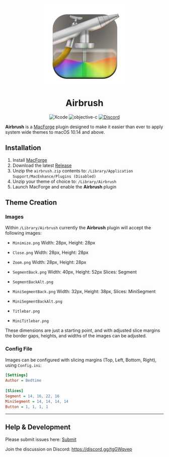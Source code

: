 <div align="center">

![Airbrush Icon](airbrush.png?raw=true "Airbrush")
# Airbrush
![Xcode](https://img.shields.io/badge/Xcode-007ACC?style=for-the-badge&logo=Xcode&logoColor=white "Xcode")
![objective-c](https://img.shields.io/badge/Objective--c-000000?style=for-the-badge&logo=apple&logoColor=white "objective-c")
[![Discord](https://img.shields.io/badge/Discord-5865F2?style=for-the-badge&logo=discord&logoColor=white "Discord")](https://discord.gg/tgGWqvep)
</div>


**Airbrush** is a [MacForge](https://github.com/MacEnhance/MacForge) plugin designed to make it easier than ever to apply system wide themes to macOS 10.14 and above.

## Installation

1. Install [MacForge](https://github.com/MacEnhance/MacForge)
2. Download the latest [Release](https://github.com/i-pwl/airbrush/releases)
3. Unzip the `airbrush.zip` contents to: `/Library/Application Support/MacEnhance/Plugins (Disabled)`
4. Unzip your theme of choice to: `/Library/Airbrush`
5. Launch MacForge and enable the **Airbrush** plugin


## Theme Creation
### Images
Within `/Library/Airbrush` currently the **Airbrush** plugin will accept the following images:

- `Minimize.png`
  Width: 28px,
  Height: 28px
- `Close.png`
  Width: 28px,
  Height: 28px
- `Zoom.png`
  Width: 28px,
  Height: 28px
- `SegmentBack.png`
  Width: 40px,
  Height: 52px
  Slices: Segment
- `SegmentBackAlt.png`
- `MiniSegmentBack.png`
  Width: 32px,
  Height: 38px,
  Slices: MiniSegment
- `MiniSegmentBackAlt.png`
  
- `Titlebar.png`
- `MiniTitlebar.png`
  
These dimensions are just a starting point, and with adjusted slice margins the border gaps, heights, and widths of the images can be adjusted.

### Config File
Images can be configured with slicing margins (Top, Left, Bottom, Right), using `Config.ini`:
```ini
[Settings]
Author = Bedtime

[Slices]
Segment = 14, 16, 22, 16
MiniSegment = 14, 14, 14, 14
Button = 1, 1, 1, 1
```

<hr />

## Help & Development

Please submit issues here: [Submit](https://github.com/i-pwl/airbrush/issues/new)
  
Join the discussion on Discord: https://discord.gg/tgGWqvep
